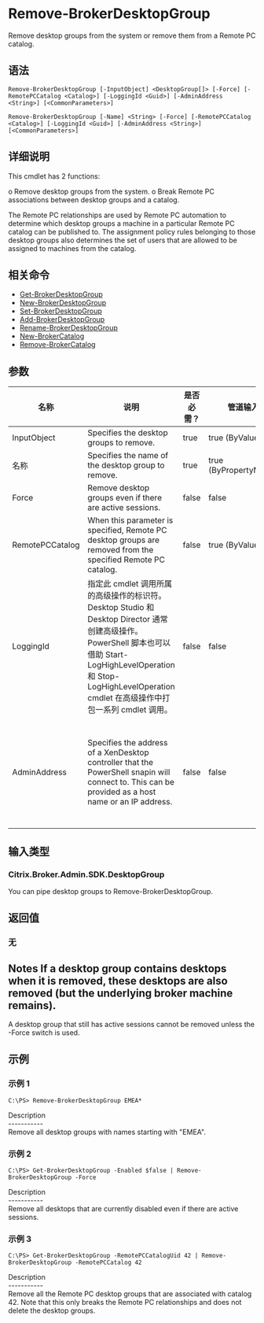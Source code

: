 # Remove-BrokerDesktopGroup

Remove desktop groups from the system or remove them from a Remote PC catalog.

## 语法

    Remove-BrokerDesktopGroup [-InputObject] <DesktopGroup[]> [-Force] [-RemotePCCatalog <Catalog>] [-LoggingId <Guid>] [-AdminAddress <String>] [<CommonParameters>]
    
    Remove-BrokerDesktopGroup [-Name] <String> [-Force] [-RemotePCCatalog <Catalog>] [-LoggingId <Guid>] [-AdminAddress <String>] [<CommonParameters>]
    

## 详细说明

This cmdlet has 2 functions:

o Remove desktop groups from the system. o Break Remote PC associations between desktop groups and a catalog.

The Remote PC relationships are used by Remote PC automation to determine which desktop groups a machine in a particular Remote PC catalog can be published to. The assignment policy rules belonging to those desktop groups also determines the set of users that are allowed to be assigned to machines from the catalog.

## 相关命令

- [Get-BrokerDesktopGroup](Get-BrokerDesktopGroup.html)
- [New-BrokerDesktopGroup](New-BrokerDesktopGroup.html)
- [Set-BrokerDesktopGroup](Set-BrokerDesktopGroup.html)
- [Add-BrokerDesktopGroup](Add-BrokerDesktopGroup.html)
- [Rename-BrokerDesktopGroup](Rename-BrokerDesktopGroup.html)
- [New-BrokerCatalog](New-BrokerCatalog.html)
- [Remove-BrokerCatalog](Remove-BrokerCatalog.html)

## 参数

| 名称              | 说明                                                                                                                                                                              | 是否必需？ | 管道输入                  | 默认值                                                                                    |
| --------------- | ------------------------------------------------------------------------------------------------------------------------------------------------------------------------------- | ----- | --------------------- | -------------------------------------------------------------------------------------- |
| InputObject     | Specifies the desktop groups to remove.                                                                                                                                         | true  | true (ByValue)        | 空值                                                                                     |
| 名称              | Specifies the name of the desktop group to remove.                                                                                                                              | true  | true (ByPropertyName) | 空值                                                                                     |
| Force           | Remove desktop groups even if there are active sessions.                                                                                                                        | false | false                 | false                                                                                  |
| RemotePCCatalog | When this parameter is specified, Remote PC desktop groups are removed from the specified Remote PC catalog.                                                                    | false | true (ByValue)        | 空值                                                                                     |
| LoggingId       | 指定此 cmdlet 调用所属的高级操作的标识符。 Desktop Studio 和 Desktop Director 通常创建高级操作。 PowerShell 脚本也可以借助 Start-LogHighLevelOperation 和 Stop-LogHighLevelOperation cmdlet 在高级操作中打包一系列 cmdlet 调用。 | false | false                 |                                                                                        |
| AdminAddress    | Specifies the address of a XenDesktop controller that the PowerShell snapin will connect to. This can be provided as a host name or an IP address.                              | false | false                 | Localhost. Once a value is provided by any cmdlet, this value will become the default. |

## 输入类型

### Citrix.Broker.Admin.SDK.DesktopGroup

You can pipe desktop groups to Remove-BrokerDesktopGroup.

## 返回值

### 无

## Notes If a desktop group contains desktops when it is removed, these desktops are also removed (but the underlying broker machine remains).  
A desktop group that still has active sessions cannot be removed unless the -Force switch is used.

## 示例

### 示例 1

    C:\PS> Remove-BrokerDesktopGroup EMEA*
    

Description  
\---\---\-----  
Remove all desktop groups with names starting with "EMEA".

### 示例 2

    C:\PS> Get-BrokerDesktopGroup -Enabled $false | Remove-BrokerDesktopGroup -Force
    

Description  
\---\---\-----  
Remove all desktops that are currently disabled even if there are active sessions.

### 示例 3

    C:\PS> Get-BrokerDesktopGroup -RemotePCCatalogUid 42 | Remove-BrokerDesktopGroup -RemotePCCatalog 42
    

Description  
\---\---\-----  
Remove all the Remote PC desktop groups that are associated with catalog 42. Note that this only breaks the Remote PC relationships and does not delete the desktop groups.